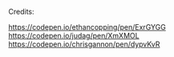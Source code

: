 Credits:

https://codepen.io/ethancopping/pen/ExrGYGG
https://codepen.io/judag/pen/XmXMOL
https://codepen.io/chrisgannon/pen/dypvKvR
